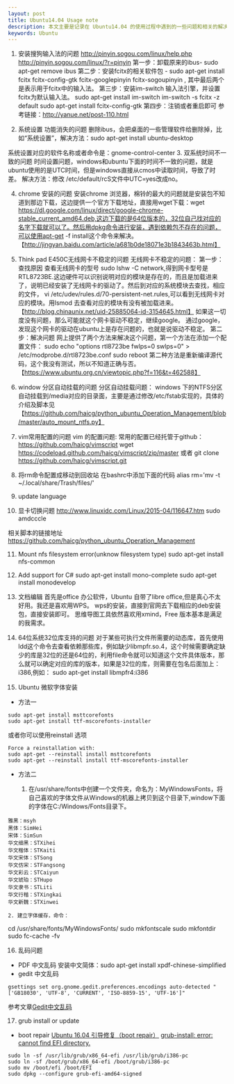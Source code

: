 ```yaml
---
layout: post
title: Ubuntu14.04 Usage note
description: 本文主要是记录在 Ubuntu14.04 的使用过程中遇到的一些问题和相关的解决方法。其中还有一些脚本托管在github上，方便自己以后使用。
keywords: Ubuntu
---
```


1. 安装搜狗输入法的问题
http://pinyin.sogou.com/linux/help.php
http://pinyin.sogou.com/linux/?r=pinyin
第一步：卸载原来的ibus- sudo apt-get remove ibus
第二步：安装fcitx的相关软件包 - sudo apt-get install fcitx fcitx-config-gtk fcitx-googlepinyin fcitx-sogoupinyin  , 其中最后两个是表示用于fcitx中的输入法。
第三步：安装im-switch 输入法引擎，并设置fcitx为默认输入法。
    sudo apt-get install im-switch
    im-switch -s fcitx -z default
    sudo apt-get install fcitx-config-gtk
第四步：注销或者重启即可
参考链接：http://yanue.net/post-110.html


2. 系统设置 功能消失的问题
删除ibus，会把桌面的一些管理软件给删除掉，比如“系统设置”，解决方法：sudo apt-get install ubuntu-desktop

系统设置对应的软件名称或者命令是：gnome-control-center
3. 双系统时间不一致的问题
时间设置问题，windows和ubuntu下面的时间不一致的问题，就是ubuntu使用的是UTC时间，但是windows直接从cmos中读取时间，导致了时差。
解决方法：修改 /etc/default/rcS文件中UTC=yes改成no。

4. chrome 安装的问题
安装chrome 浏览器，棉铃的最大的问题就是安装包不知道到那边下载，这边提供一个官方下载地址，直接用wget下载：wget https://dl.google.com/linux/direct/google-chrome-stable_current_amd64.deb,这边下载的是64位版本的，32位自己找对应的名字下载就可以了。然后用dpkg命令进行安装，遇到依赖包不存在的问题，可以使用apt-get -f install这个命令来解决。【http://jingyan.baidu.com/article/a681b0de18071e3b1843463b.html】

5. Think pad E450C无线网卡不稳定的问题
无线网卡不稳定的问题：
第一步：查找原因
查看无线网卡的型号 sudo lshw -C network,得到网卡型号是 RTL8723BE.这边硬件可以识别说明对应的模块是存在的，而且是加载进来了，说明已经安装了无线网卡的驱动了。然后到对应的系统模块去查找，相应的文件，  vi /etc/udev/rules.d/70-persistent-net.rules,可以看到无线网卡对应的模块。用lsmod 去查看对应的模块有没有被加载进来。【http://blog.chinaunix.net/uid-25885064-id-3154645.html】
如果这一切度没有问题，那么可能就这个网卡驱动不稳定，继续google。
通过google，发现这个网卡的驱动在ubuntu上是存在问题的，也就是说驱动不稳定。
第二步：解决问题
网上提供了两个方法来解决这个问题，第一个方法在添加一个配置文件： sudo echo "options rtl8723be fwlps=0 swlps=0" > /etc/modprobe.d/rtl8723be.conf
sudo reboot
 第二种方法是重新编译源代码，这个我没有测试，所以不知道正确与否。【https://www.ubuntu.org.cn/viewtopic.php?f=116&t=462588】

6. window 分区自动挂载的问题
分区自动挂载问题：
windows 下的NTFS分区自动挂载到/media对应的目录面，主要是通过修改/etc/fstab实现的，具体的介绍及脚本见【https://github.com/haicg/python_ubuntu_Operation_Management/blob/master/auto_mount_ntfs.py】
7. vim常用配置的问题
vim 的配置问题:
常用的配置已经托管于github：https://github.com/haicg/vimscript
wget https://codeload.github.com/haicg/vimscript/zip/master
或者
git clone https://github.com/haicg/vimscript.git

8. 将rm命令配置成移动到回收站
在bashrc中添加下面的代码
alias rm='mv -t ~/.local/share/Trash/files/'

9. update language


10. 显卡切换问题
http://www.linuxidc.com/Linux/2015-04/116647.htm
sudo amdcccle

相关脚本的链接地址<https://github.com/haicg/python_ubuntu_Operation_Management>

11. Mount nfs filesystem error(unknow filesystem type)
sudo apt-get install nfs-common

12. Add support for C#
sudo apt-get install mono-complete
sudo apt-get install monodevelop

13. 文档编辑
首先是office 办公软件，Ubuntu 自带了libre office,但是真心不太好用。我还是喜欢用WPS。
wps的安装，直接到官网去下载相应的deb安装包，直接安装即可。
思维导图工具依然喜欢用xmind，Free 版本基本是满足的我需求。

14. 64位系统32位库支持的问题
对于某些可执行文件所需要的动态库，首先使用ldd这个命令去查看依赖那些库，例如缺少libmpfr.so.4，这个时候需要确定缺少的库是32位的还是64位的，利用file命令就可以知道这个文件具体版本，那么就可以确定对应的库的版本，如果是32位的库，则需要在包名后面加上：i386,例如： sudo apt-get install libmpfr4:i386

15. Ubuntu 微软字体安装

- 方法一

```
sudo apt-get install msttcorefonts
sudo apt-get install ttf-mscorefonts-installer
```
或者你可以使用reinstall 选项
```
Force a reinstallation with:
sudo apt-get --reinstall install msttcorefonts
sudo apt-get --reinstall install ttf-mscorefonts-installer
```
- 方法二

	1. 在/usr/share/fonts中创建一个文件夹，命名为：MyWindowsFonts，将自己喜欢的字体文件从Windows的机器上拷贝到这个目录下,window下面的字体在C:/Windows/Fonts目录下。

```
雅黑：msyh
黑体：SimHei
宋体：SimSun
华文细黑：STXihei
华文楷体：STKaiti
华文宋体：STSong
华文仿宋：STFangsong
华文彩云：STCaiyun
华文琥珀：STHupo
华文隶书：STLiti
华文行楷：STXingkai
华文新魏：STXinwei
```
	2. 建立字体缓存，命令：
cd /usr/share/fonts/MyWindowsFonts/
sudo mkfontscale
sudo mkfontdir
sudo fc-cache -fv

16. 乱码问题

- PDF 中文乱码
安装中文简体：sudo apt-get install xpdf-chinese-simplified
- gedit 中文乱码
```
gsettings set org.gnome.gedit.preferences.encodings auto-detected "['GB18030', 'UTF-8', 'CURRENT', 'ISO-8859-15', 'UTF-16']"
```
参考文章[Gedit中文乱码](https://wiki.ubuntu.com.cn/Gedit%E4%B8%AD%E6%96%87%E4%B9%B1%E7%A0%81)

17. grub install or update

- boot repair
[Ubuntu 16.04 引导修复（boot repair）](https://blog.csdn.net/laocaibcc229/article/details/79274412)
[grub-install: error: cannot find EFI directory. ](https://bugs.launchpad.net/ubuntu/+source/grub2-signed/+bug/1571925)

```
sudo ln -sf /usr/lib/grub/x86_64-efi /usr/lib/grub/i386-pc
sudo ln -sf /boot/grub/x86_64-efi /boot/grub/i386-pc
sudo mv /boot/efi /boot/EFI
sudo dpkg --configure grub-efi-amd64-signed
```

